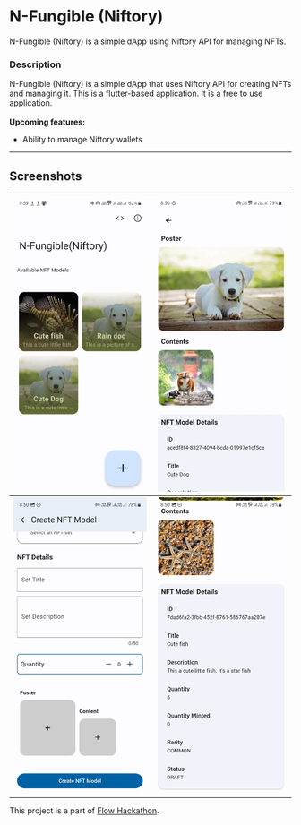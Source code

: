 # N-Fungible (Niftory)
N-Fungible (Niftory) is a simple dApp using Niftory API for managing NFTs.

### Description
N-Fungible (Niftory) is a simple dApp that uses Niftory API for creating NFTs and managing it. This is a flutter-based application. It is a free to use application.
<br><br><b>Upcoming features:</b>
- Ability to manage Niftory wallets

---
## Screenshots

| ![alt](screenshots/ss1.jpg) | ![alt](screenshots/ss2.jpg) |
| --------------------------- | --------------------------- |
| ![alt](screenshots/ss3.jpg) | ![alt](screenshots/ss4.jpg) |

This project is a part of [Flow Hackathon](https://hackathon.flow.com/).